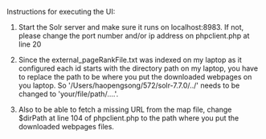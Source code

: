 Instructions for executing the UI:
1. Start the Solr server and make sure it runs on localhost:8983. If not, please change the port number and/or ip address on phpclient.php at line 20

2. Since the external_pageRankFile.txt was indexed on my laptop as it configured each id starts with the directory path on my laptop, you have to replace the path to be where you put the downloaded webpages on you laptop. So '/Users/haopengsong/572/solr-7.7.0/../' needs to be changed to 'your/file/path/....'.

3. Also to be able to fetch a missing URL from the map file, change $dirPath at line 104 of phpclient.php to the path where you put the downloaded webpages files.